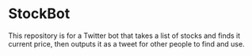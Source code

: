 # StockBot

This repository is for a Twitter bot that takes a list of stocks and finds it current price, then outputs it as a tweet for other people to find and use.
